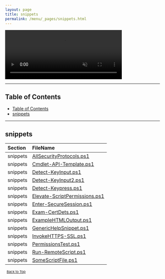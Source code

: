 ```yaml
---
layout: page
title: snippets
permalink: /menu/_pages/snippets.html
---
```


<video width="380" height="160" controls autoplay loop muted>
    <source src="/assets/menu/snippets.mp4" type="video/mp4">
    Your browser does not support the video tag.
</video>

---

## Table of Contents

- [Table of Contents](#table-of-contents)
- [snippets](#snippets)

---

## snippets

| Section  | FileName                                                                     |
| :------- | :--------------------------------------------------------------------------- |
| snippets | [AllSecurityProtocols.ps1](/_posts/snippets/AllSecurityProtocols/)           |
| snippets | [Cmdlet-API-Template.ps1](/_posts/snippets/Cmdlet-API-Template/)             |
| snippets | [Detect-KeyInput.ps1](/_posts/snippets/Detect-KeyInput/)                     |
| snippets | [Detect-KeyInput2.ps1](/_posts/snippets/Detect-KeyInput2/)                   |
| snippets | [Detect-Keypress.ps1](/_posts/snippets/Detect-Keypress/)                     |
| snippets | [Elevate-ScriptPermissions.ps1](/_posts/snippets/Elevate-ScriptPermissions/) |
| snippets | [Enter-SecureSession.ps1](/_posts/snippets/Enter-SecureSession/)             |
| snippets | [Exam-CertDets.ps1](/_posts/snippets/Exam-CertDets/)                         |
| snippets | [ExampleHTMLOutput.ps1](/_posts/snippets/ExampleHTMLOutput/)                 |
| snippets | [GenericHelpSnippet.ps1](/_posts/snippets/GenericHelpSnippet/)               |
| snippets | [InvokeHTTPS-SSL.ps1](/_posts/snippets/InvokeHTTPS-SSL/)                     |
| snippets | [PermissionsTest.ps1](/_posts/snippets/PermissionsTest/)                     |
| snippets | [Run-RemoteScript.ps1](/_posts/snippets/Run-RemoteScript/)                   |
| snippets | [SomeScriptFile.ps1](/_posts/snippets/SomeScriptFile/)                       |

<span style="font-size:11px;"><a href="#"><i class="fas fa-caret-up" aria-hidden="true" style="color: white; margin-right:5px;"></i>Back to Top</a></span>
